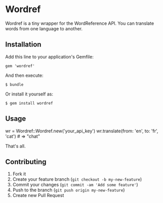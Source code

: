 # Wordref

Wordref is a tiny wrapper for the WordReference API.
You can translate words from one language to another.

## Installation

Add this line to your application's Gemfile:

    gem 'wordref'

And then execute:

    $ bundle

Or install it yourself as:

    $ gem install wordref

## Usage

  wr = Wordref::Wordref.new('your_api_key')
  wr.translate(from: 'en', to: 'fr', 'cat') # => "chat"

That's all.

## Contributing

1. Fork it
2. Create your feature branch (`git checkout -b my-new-feature`)
3. Commit your changes (`git commit -am 'Add some feature'`)
4. Push to the branch (`git push origin my-new-feature`)
5. Create new Pull Request
